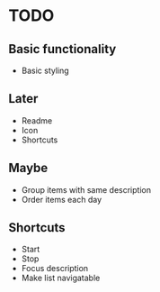# TODO

## Basic functionality
- Basic styling

## Later
- Readme
- Icon
- Shortcuts

## Maybe
- Group items with same description
- Order items each day

## Shortcuts
- Start
- Stop
- Focus description
- Make list navigatable